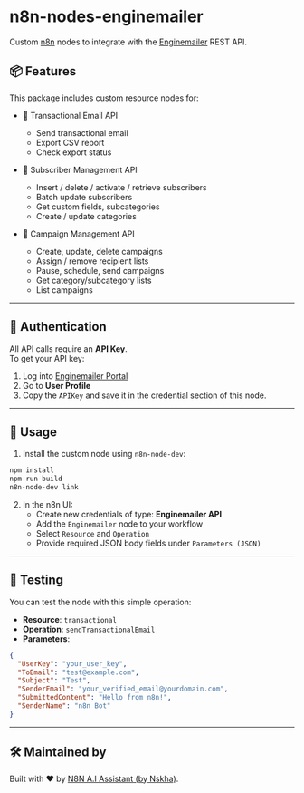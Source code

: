 # n8n-nodes-enginemailer

Custom [n8n](https://n8n.io) nodes to integrate with the [Enginemailer](https://www.enginemailer.com/) REST API.

## 📦 Features

This package includes custom resource nodes for:

- 📧 Transactional Email API
  - Send transactional email
  - Export CSV report
  - Check export status

- 👥 Subscriber Management API
  - Insert / delete / activate / retrieve subscribers
  - Batch update subscribers
  - Get custom fields, subcategories
  - Create / update categories

- 📢 Campaign Management API
  - Create, update, delete campaigns
  - Assign / remove recipient lists
  - Pause, schedule, send campaigns
  - Get category/subcategory lists
  - List campaigns

---

## 🔐 Authentication

All API calls require an **API Key**.  
To get your API key:

1. Log into [Enginemailer Portal](https://portal.enginemailer.com/)
2. Go to **User Profile**
3. Copy the `APIKey` and save it in the credential section of this node.

---

## 🧰 Usage

1. Install the custom node using `n8n-node-dev`:

```bash
npm install
npm run build
n8n-node-dev link
```

2. In the n8n UI:
   - Create new credentials of type: **Enginemailer API**
   - Add the `Enginemailer` node to your workflow
   - Select `Resource` and `Operation`
   - Provide required JSON body fields under `Parameters (JSON)`

---

## 🧪 Testing

You can test the node with this simple operation:

- **Resource**: `transactional`
- **Operation**: `sendTransactionalEmail`
- **Parameters**:

```json
{
  "UserKey": "your_user_key",
  "ToEmail": "test@example.com",
  "Subject": "Test",
  "SenderEmail": "your_verified_email@yourdomain.com",
  "SubmittedContent": "Hello from n8n!",
  "SenderName": "n8n Bot"
}
```

---

## 🛠 Maintained by

Built with ❤️ by [N8N A.I Assistant (by Nskha)](https://n8n.io).

